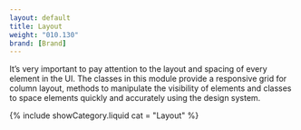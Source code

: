 ```yaml
---
layout: default
title: Layout
weight: "010.130"
brand: [Brand]
---
```


<div class="col-sm-7 col-sm-offset-5 category-head">
	It&rsquo;s very important to pay attention to the layout and spacing of every element in the UI. The classes in this module provide a responsive grid for column
	layout, methods to manipulate the visibility of elements and classes to space elements quickly and accurately using the design system.
</div>

{% include showCategory.liquid  cat = "Layout" %}